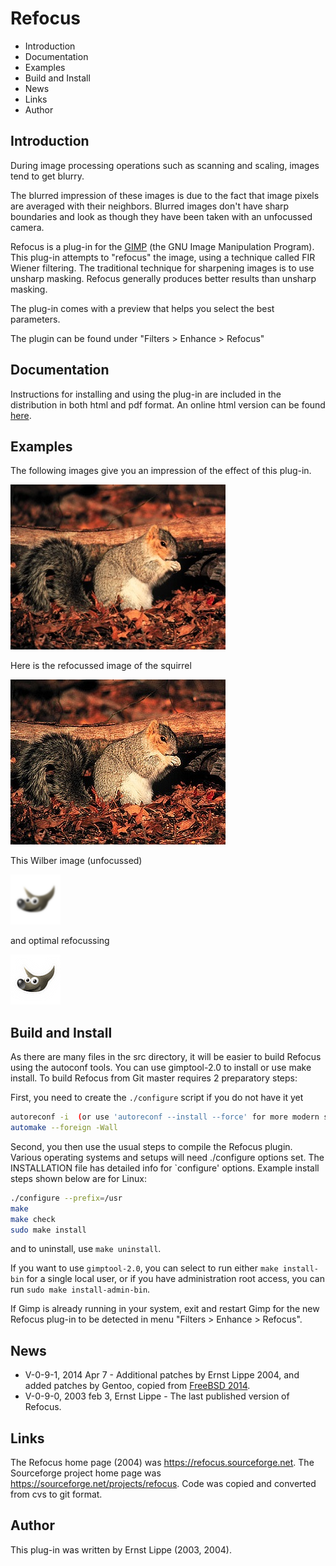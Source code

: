 # Refocus

- Introduction
- Documentation
- Examples
- Build and Install
- News
- Links
- Author

## Introduction

During image processing operations such as scanning and scaling, images tend to get blurry.

The blurred impression of these images is due to the fact that image pixels are averaged with their neighbors. Blurred images don't have sharp boundaries and look as though they have been taken with an unfocussed camera.

Refocus is a plug-in for the [GIMP](http://www.gimp.org/) (the GNU Image Manipulation Program). This plug-in attempts to "refocus" the image, using a technique called FIR Wiener filtering. The traditional technique for sharpening images is to use unsharp masking. Refocus generally produces better results than unsharp masking.

The plug-in comes with a preview that helps you select the best parameters.

The plugin can be found under "Filters > Enhance > Refocus"

## Documentation

Instructions for installing and using the plug-in are included in the distribution in both html and pdf format. An online html version can be found [here](https://refocus.sourceforge.net/doc.html).

## Examples

The following images give you an impression of the effect of this plug-in.

![](img/squirrel.jpg)

Here is the refocussed image of the squirrel

![](img/squirrel-refocussed.jpg)

This Wilber image (unfocussed)

![](img/wilber-unsharp.png)

and optimal refocussing

![](img/wilber-refocussed.png)

## Build and Install

As there are many files in the src directory, it will be easier to build
Refocus using the autoconf tools. You can use gimptool-2.0 to install or
use make install. To build Refocus from Git master requires 2 preparatory
steps:

First, you need to create the `./configure` script if you do not have it yet
```sh
autoreconf -i  (or use 'autoreconf --install --force' for more modern setups)
automake --foreign -Wall
```

Second, you then use the usual steps to compile the Refocus plugin.
Various operating systems and setups will need ./configure options set.
The INSTALLATION file has detailed info for `configure' options.
Example install steps shown below are for Linux:
```sh
./configure --prefix=/usr
make
make check
sudo make install
```
and to uninstall, use `make uninstall`.

If you want to use `gimptool-2.0`, you can select to run either
`make install-bin` for a single local user, or if you have administration
root access, you can run `sudo make install-admin-bin`.

If Gimp is already running in your system, exit and restart Gimp for the
new Refocus plug-in to be detected in menu "Filters > Enhance > Refocus".

## News

- V-0-9-1, 2014 Apr 7 - Additional patches by Ernst Lippe 2004, and added patches by Gentoo, copied from [FreeBSD 2014](https://www.freshports.org/graphics/gimp-refocus-plugin/).
- V-0-9-0, 2003 feb 3, Ernst Lippe - The last published version of Refocus.

## Links

The Refocus home page (2004) was https://refocus.sourceforge.net. The Sourceforge project home page was https://sourceforge.net/projects/refocus. Code was copied and converted from cvs to git format.

## Author

This plug-in was written by Ernst Lippe (2003, 2004).
